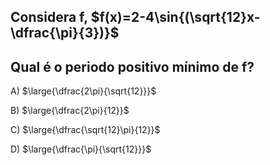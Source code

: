 ## Considera f, $f(x)=2-4\sin{(\sqrt{12}x-\dfrac{\pi}{3})}$
## Qual é o periodo positivo mínimo de f?
A) $\large{\dfrac{2\pi}{\sqrt{12}}}$

B) $\large{\dfrac{2\pi}{12}}$

C) $\large{\dfrac{\sqrt{12}\pi}{12}}$

D) $\large{\dfrac{\pi}{\sqrt{12}}}$